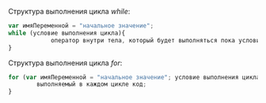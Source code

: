 Структура выполнения цикла _while_:
```javascript
var имяПеременной = "начальное значение";
while (условие выполнения цикла){
			оператор внутри тела, который будет выполняться пока условие верно;
}
```
Структура выполнения цикла _for_:
```javascript
for (var имяПеременной = "начальное значение"; условие выполнения цикла; что делать после каждого цикла) {
		выполняемый в каждом цикле код;
}
```